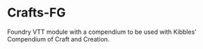 # Crafts-FG
Foundry VTT module with a compendium to be used with Kibbles’ Compendium of Craft and Creation.
